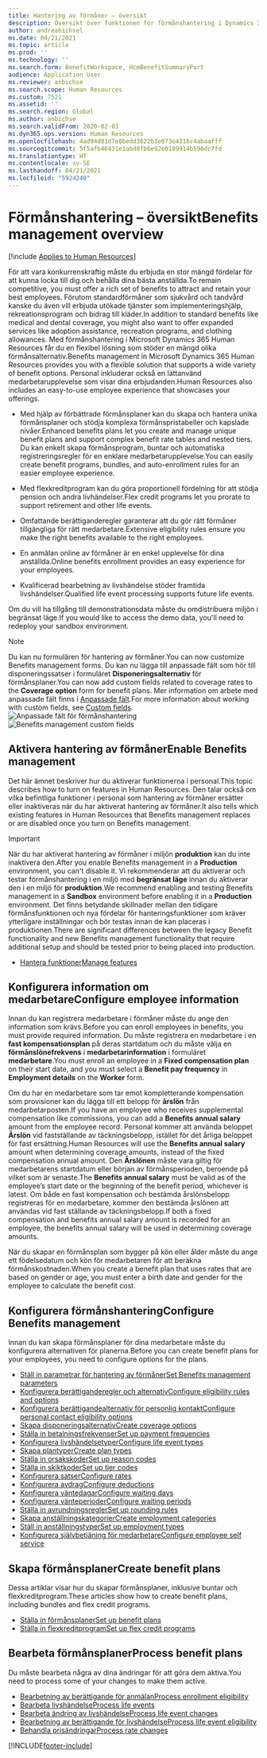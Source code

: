 ```yaml
---
title: Hantering av förmåner – översikt
description: Översikt över funktionen för förmånshantering i Dynamics 365 Human Resources. Erbjud dina medarbetare utökade förmånsalternativ med en lättanvänd onlineupplevelse.
author: andreabichsel
ms.date: 04/21/2021
ms.topic: article
ms.prod: ''
ms.technology: ''
ms.search.form: BenefitWorkspace, HcmBenefitSummaryPart
audience: Application User
ms.reviewer: anbichse
ms.search.scope: Human Resources
ms.custom: 7521
ms.assetid: ''
ms.search.region: Global
ms.author: anbichse
ms.search.validFrom: 2020-02-03
ms.dyn365.ops.version: Human Resources
ms.openlocfilehash: 4ad94d81d7e8bedd3622b3e073e431bc4abaafff
ms.sourcegitcommit: 5f5afb46431e1abd8fb6e92e0189914b598dc7fd
ms.translationtype: HT
ms.contentlocale: sv-SE
ms.lasthandoff: 04/21/2021
ms.locfileid: "5924240"
---
```

# <a name="benefits-management-overview"></a><span data-ttu-id="20589-104">Förmånshantering – översikt</span><span class="sxs-lookup"><span data-stu-id="20589-104">Benefits management overview</span></span>

[!include [Applies to Human Resources](../includes/applies-to-hr.md)]

<span data-ttu-id="20589-105">För att vara konkurrenskraftig måste du erbjuda en stor mängd fördelar för att kunna locka till dig och behålla dina bästa anställda.</span><span class="sxs-lookup"><span data-stu-id="20589-105">To remain competitive, you must offer a rich set of benefits to attract and retain your best employees.</span></span> <span data-ttu-id="20589-106">Förutom standardförmåner som sjukvård och tandvård kanske du även vill erbjuda utökade tjänster som implementeringshjälp, rekreationsprogram och bidrag till kläder.</span><span class="sxs-lookup"><span data-stu-id="20589-106">In addition to standard benefits like medical and dental coverage, you might also want to offer expanded services like adoption assistance, recreation programs, and clothing allowances.</span></span> <span data-ttu-id="20589-107">Med förmånshantering i Microsoft Dynamics 365 Human Resources får du en flexibel lösning som stöder en mängd olika förmånsalternativ.</span><span class="sxs-lookup"><span data-stu-id="20589-107">Benefits management in Microsoft Dynamics 365 Human Resources provides you with a flexible solution that supports a wide variety of benefit options.</span></span> <span data-ttu-id="20589-108">Personal inkluderar också en lättanvänd medarbetarupplevelse som visar dina erbjudanden.</span><span class="sxs-lookup"><span data-stu-id="20589-108">Human Resources also includes an easy-to-use employee experience that showcases your offerings.</span></span>

- <span data-ttu-id="20589-109">Med hjälp av förbättrade förmånsplaner kan du skapa och hantera unika förmånsplaner och stödja komplexa förmånspristabeller och kapslade nivåer.</span><span class="sxs-lookup"><span data-stu-id="20589-109">Enhanced benefits plans let you create and manage unique benefit plans and support complex benefit rate tables and nested tiers.</span></span> <span data-ttu-id="20589-110">Du kan enkelt skapa förmånsprogram, buntar och automatiska registreringsregler för en enklare medarbetarupplevelse.</span><span class="sxs-lookup"><span data-stu-id="20589-110">You can easily create benefit programs, bundles, and auto-enrollment rules for an easier employee experience.</span></span>

- <span data-ttu-id="20589-111">Med flexkreditprogram kan du göra proportionell fördelning för att stödja pension och andra livhändelser.</span><span class="sxs-lookup"><span data-stu-id="20589-111">Flex credit programs let you prorate to support retirement and other life events.</span></span>

- <span data-ttu-id="20589-112">Omfattande berättiganderegler garanterar att du gör rätt förmåner tillgängliga för rätt medarbetare.</span><span class="sxs-lookup"><span data-stu-id="20589-112">Extensive eligibility rules ensure you make the right benefits available to the right employees.</span></span>

- <span data-ttu-id="20589-113">En anmälan online av förmåner är en enkel upplevelse för dina anställda.</span><span class="sxs-lookup"><span data-stu-id="20589-113">Online benefits enrollment provides an easy experience for your employees.</span></span>

- <span data-ttu-id="20589-114">Kvalificerad bearbetning av livshändelse stöder framtida livshändelser.</span><span class="sxs-lookup"><span data-stu-id="20589-114">Qualified life event processing supports future life events.</span></span>

<span data-ttu-id="20589-115">Om du vill ha tillgång till demonstrationsdata måste du omdistribuera miljön i begränsat läge.</span><span class="sxs-lookup"><span data-stu-id="20589-115">If you would like to access the demo data, you'll need to redeploy your sandbox environment.</span></span>

>[!NOTE]
><span data-ttu-id="20589-116">Du kan nu formulären för hantering av förmåner.</span><span class="sxs-lookup"><span data-stu-id="20589-116">You can now customize Benefits management forms.</span></span> <span data-ttu-id="20589-117">Du kan nu lägga till anpassade fält som hör till disponeringssatser i formuläret **Disponeringsalternativ** för förmånsplaner.</span><span class="sxs-lookup"><span data-stu-id="20589-117">You can now add custom fields related to coverage rates to the **Coverage option** form for benefit plans.</span></span> <span data-ttu-id="20589-118">Mer information om arbete med anpassade fält finns i [Anpassade fält](hr-developer-custom-fields.md).</span><span class="sxs-lookup"><span data-stu-id="20589-118">For more information about working with custom fields, see [Custom fields](hr-developer-custom-fields.md).</span></span>
><span data-ttu-id="20589-119">![Anpassade fält för förmånshantering](media/hr-benefits-management-custom-fields.png)</span><span class="sxs-lookup"><span data-stu-id="20589-119">![Benefits management custom fields](media/hr-benefits-management-custom-fields.png)</span></span>

## <a name="enable-benefits-management"></a><span data-ttu-id="20589-120">Aktivera hantering av förmåner</span><span class="sxs-lookup"><span data-stu-id="20589-120">Enable Benefits management</span></span>

<span data-ttu-id="20589-121">Det här ämnet beskriver hur du aktiverar funktionerna i personal.</span><span class="sxs-lookup"><span data-stu-id="20589-121">This topic describes how to turn on features in Human Resources.</span></span> <span data-ttu-id="20589-122">Den talar också om vilka befintliga funktioner i personal som hantering av förmåner ersätter eller inaktiveras när du har aktiverat hantering av förmåner.</span><span class="sxs-lookup"><span data-stu-id="20589-122">It also tells which existing features in Human Resources that Benefits management replaces or are disabled once you turn on Benefits management.</span></span>

> [!IMPORTANT]
> <span data-ttu-id="20589-123">När du har aktiverat hantering av förmåner i miljön **produktion** kan du inte inaktivera den.</span><span class="sxs-lookup"><span data-stu-id="20589-123">After you enable Benefits management in a **Production** environment, you can't disable it.</span></span> <span data-ttu-id="20589-124">Vi rekommenderar att du aktiverar och testar förmånshantering i en miljö med **begränsat läge** innan du aktiverar den i en miljö för **produktion**.</span><span class="sxs-lookup"><span data-stu-id="20589-124">We recommend enabling and testing Benefits management in a **Sandbox** environment before enabling it in a **Production** environment.</span></span> <span data-ttu-id="20589-125">Det finns betydande skillnader mellan den tidigare förmånsfunktionen och nya fördelar för hanteringsfunktioner som kräver ytterligare inställningar och bör testas innan de kan placeras i produktionen.</span><span class="sxs-lookup"><span data-stu-id="20589-125">There are significant differences between the legacy Benefit functionality and new Benefits management functionality that require additional setup and should be tested prior to being placed into production.</span></span>

- [<span data-ttu-id="20589-126">Hantera funktioner</span><span class="sxs-lookup"><span data-stu-id="20589-126">Manage features</span></span>](hr-admin-manage-features.md)

## <a name="configure-employee-information"></a><span data-ttu-id="20589-127">Konfigurera information om medarbetare</span><span class="sxs-lookup"><span data-stu-id="20589-127">Configure employee information</span></span>

<span data-ttu-id="20589-128">Innan du kan registrera medarbetare i förmåner måste du ange den information som krävs.</span><span class="sxs-lookup"><span data-stu-id="20589-128">Before you can enroll employees in benefits, you must provide required information.</span></span> <span data-ttu-id="20589-129">Du måste registrera en medarbetare i en **fast kompensationsplan** på deras startdatum och du måste välja en **förmånslönefrekvens** i **medarbetarinformation** i formuläret **medarbetare**.</span><span class="sxs-lookup"><span data-stu-id="20589-129">You must enroll an employee in a **Fixed compensation plan** on their start date, and you must select a **Benefit pay frequency** in **Employment details** on the **Worker** form.</span></span>

<span data-ttu-id="20589-130">Om du har en medarbetare som tar emot kompletterande kompensation som provisioner kan du lägga till ett belopp för **årslön** från medarbetarposten.</span><span class="sxs-lookup"><span data-stu-id="20589-130">If you have an employee who receives supplemental compensation like commissions, you can add a **Benefits annual salary** amount from the employee record.</span></span> <span data-ttu-id="20589-131">Personal kommer att använda beloppet **Årslön** vid fastställande av täckningsbelopp, istället för det årliga beloppet för fast ersättning.</span><span class="sxs-lookup"><span data-stu-id="20589-131">Human Resources will use the **Benefits annual salary** amount when determining coverage amounts, instead of the fixed compensation annual amount.</span></span> <span data-ttu-id="20589-132">Den **Årslönen** måste vara giltig för medarbetarens startdatum eller början av förmånsperioden, beroende på vilket som är senaste.</span><span class="sxs-lookup"><span data-stu-id="20589-132">The **Benefits annual salary** must be valid as of the employee’s start date or the beginning of the benefit period, whichever is latest.</span></span> <span data-ttu-id="20589-133">Om både en fast kompensation och bestämda årslönsbelopp registreras för en medarbetare, kommer den bestämda årslönen att användas vid fast ställande av täckningsbelopp.</span><span class="sxs-lookup"><span data-stu-id="20589-133">If both a fixed compensation and benefits annual salary amount is recorded for an employee, the benefits annual salary will be used in determining coverage amounts.</span></span>

<span data-ttu-id="20589-134">När du skapar en förmånsplan som bygger på kön eller ålder måste du ange ett födelsedatum och kön för medarbetaren för att beräkna förmånskostnaden.</span><span class="sxs-lookup"><span data-stu-id="20589-134">When you create a benefit plan that uses rates that are based on gender or age, you must enter a birth date and gender for the employee to calculate the benefit cost.</span></span>

## <a name="configure-benefits-management"></a><span data-ttu-id="20589-135">Konfigurera förmånshantering</span><span class="sxs-lookup"><span data-stu-id="20589-135">Configure Benefits management</span></span>

<span data-ttu-id="20589-136">Innan du kan skapa förmånsplaner för dina medarbetare måste du konfigurera alternativen för planerna.</span><span class="sxs-lookup"><span data-stu-id="20589-136">Before you can create benefit plans for your employees, you need to configure options for the plans.</span></span>

- [<span data-ttu-id="20589-137">Ställ in parametrar för hantering av förmåner</span><span class="sxs-lookup"><span data-stu-id="20589-137">Set Benefits management parameters</span></span>](hr-benefits-setup-parameters.md)
- [<span data-ttu-id="20589-138">Konfigurera berättiganderegler och alternativ</span><span class="sxs-lookup"><span data-stu-id="20589-138">Configure eligibility rules and options</span></span>](hr-benefits-setup-eligibility-rules.md)
- [<span data-ttu-id="20589-139">Konfigurera berättigandealternativ för personlig kontakt</span><span class="sxs-lookup"><span data-stu-id="20589-139">Configure personal contact eligibility options</span></span>](hr-benefits-setup-contact-eligibility-options.md)
- [<span data-ttu-id="20589-140">Skapa disponeringsalternativ</span><span class="sxs-lookup"><span data-stu-id="20589-140">Create coverage options</span></span>](hr-benefits-setup-coverage-options.md)
- [<span data-ttu-id="20589-141">Ställa in betalningsfrekvenser</span><span class="sxs-lookup"><span data-stu-id="20589-141">Set up payment frequencies</span></span>](hr-benefits-setup-payment-frequencies.md)
- [<span data-ttu-id="20589-142">Konfigurera livshändelsetyper</span><span class="sxs-lookup"><span data-stu-id="20589-142">Configure life event types</span></span>](hr-benefits-setup-life-event-types.md)
- [<span data-ttu-id="20589-143">Skapa plantyper</span><span class="sxs-lookup"><span data-stu-id="20589-143">Create plan types</span></span>](hr-benefits-setup-plan-types.md)
- [<span data-ttu-id="20589-144">Ställa in orsakskoder</span><span class="sxs-lookup"><span data-stu-id="20589-144">Set up reason codes</span></span>](hr-benefits-setup-reason-codes.md)
- [<span data-ttu-id="20589-145">Ställa in skiktkoder</span><span class="sxs-lookup"><span data-stu-id="20589-145">Set up tier codes</span></span>](hr-benefits-setup-tier-codes.md)
- [<span data-ttu-id="20589-146">Konfigurera satser</span><span class="sxs-lookup"><span data-stu-id="20589-146">Configure rates</span></span>](hr-benefits-setup-rates.md)
- [<span data-ttu-id="20589-147">Konfigurera avdrag</span><span class="sxs-lookup"><span data-stu-id="20589-147">Configure deductions</span></span>](hr-benefits-setup-deductions.md)
- [<span data-ttu-id="20589-148">Konfigurera väntedagar</span><span class="sxs-lookup"><span data-stu-id="20589-148">Configure waiting days</span></span>](hr-benefits-setup-waiting-days.md)
- [<span data-ttu-id="20589-149">Konfigurera vänteperioder</span><span class="sxs-lookup"><span data-stu-id="20589-149">Configure waiting periods</span></span>](hr-benefits-setup-waiting-periods.md)
- [<span data-ttu-id="20589-150">Ställa in avrundningsregler</span><span class="sxs-lookup"><span data-stu-id="20589-150">Set up rounding rules</span></span>](hr-benefits-setup-rounding-rules.md)
- [<span data-ttu-id="20589-151">Skapa anställningskategorier</span><span class="sxs-lookup"><span data-stu-id="20589-151">Create employment categories</span></span>](hr-benefits-setup-employment-categories.md)
- [<span data-ttu-id="20589-152">Ställ in anställningstyper</span><span class="sxs-lookup"><span data-stu-id="20589-152">Set up employment types</span></span>](hr-benefits-setup-employment-types.md)
- [<span data-ttu-id="20589-153">Konfigurera självbetjäning för medarbetare</span><span class="sxs-lookup"><span data-stu-id="20589-153">Configure employee self service</span></span>](hr-benefits-setup-employee-self-service.md)

## <a name="create-benefit-plans"></a><span data-ttu-id="20589-154">Skapa förmånsplaner</span><span class="sxs-lookup"><span data-stu-id="20589-154">Create benefit plans</span></span>

<span data-ttu-id="20589-155">Dessa artiklar visar hur du skapar förmånsplaner, inklusive buntar och flexkreditprogram.</span><span class="sxs-lookup"><span data-stu-id="20589-155">These articles show how to create benefit plans, including bundles and flex credit programs.</span></span>

- [<span data-ttu-id="20589-156">Ställa in förmånsplaner</span><span class="sxs-lookup"><span data-stu-id="20589-156">Set up benefit plans</span></span>](hr-benefits-plans-setup.md)
- [<span data-ttu-id="20589-157">Ställa in flexkreditprogram</span><span class="sxs-lookup"><span data-stu-id="20589-157">Set up flex credit programs</span></span>](hr-benefits-plans-flex-credit-programs.md)

## <a name="process-benefit-plans"></a><span data-ttu-id="20589-158">Bearbeta förmånsplaner</span><span class="sxs-lookup"><span data-stu-id="20589-158">Process benefit plans</span></span>

<span data-ttu-id="20589-159">Du måste bearbeta några av dina ändringar för att göra dem aktiva.</span><span class="sxs-lookup"><span data-stu-id="20589-159">You need to process some of your changes to make them active.</span></span>

- [<span data-ttu-id="20589-160">Bearbetning av berättigande för anmälan</span><span class="sxs-lookup"><span data-stu-id="20589-160">Process enrollment eligibility</span></span>](hr-benefits-process-enrollment-eligibility.md)
- [<span data-ttu-id="20589-161">Bearbeta livshändelse</span><span class="sxs-lookup"><span data-stu-id="20589-161">Process life events</span></span>](hr-benefits-process-life-events.md)
- [<span data-ttu-id="20589-162">Bearbeta ändring av livshändelse</span><span class="sxs-lookup"><span data-stu-id="20589-162">Process life event changes</span></span>](hr-benefits-process-life-event-changes.md)
- [<span data-ttu-id="20589-163">Bearbetning av berättigande för livshändelse</span><span class="sxs-lookup"><span data-stu-id="20589-163">Process life event eligibility</span></span>](hr-benefits-process-life-event-eligibility.md)
- [<span data-ttu-id="20589-164">Behandla prisändringar</span><span class="sxs-lookup"><span data-stu-id="20589-164">Process rate changes</span></span>](hr-benefits-process-rate-changes.md)



[!INCLUDE[footer-include](../includes/footer-banner.md)]